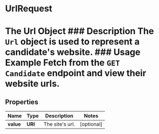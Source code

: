 

# UrlRequest

# The Url Object ### Description The `Url` object is used to represent a candidate's website.  ### Usage Example Fetch from the `GET Candidate` endpoint and view their website urls.

## Properties

Name | Type | Description | Notes
------------ | ------------- | ------------- | -------------
**value** | **URI** | The site&#39;s url. |  [optional]



